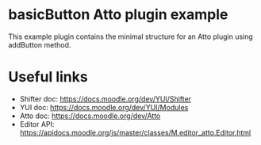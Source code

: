 # basicButton Atto plugin example
This example plugin contains the minimal structure for an Atto plugin using addButton method.
# Useful links
 * Shifter doc: <https://docs.moodle.org/dev/YUI/Shifter>
 * YUI doc: <https://docs.moodle.org/dev/YUI/Modules>
 * Atto doc: <https://docs.moodle.org/dev/Atto>
 * Editor API: <https://apidocs.moodle.org/js/master/classes/M.editor_atto.Editor.html>
